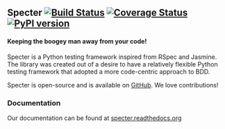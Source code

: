 ## Specter [![Build Status](https://travis-ci.org/jmvrbanac/Specter.png?branch=master)](https://travis-ci.org/jmvrbanac/Specter) [![Coverage Status](https://coveralls.io/repos/jmvrbanac/Specter/badge.png?branch=master)](https://coveralls.io/r/jmvrbanac/Specter?branch=master) [![PyPI version](https://badge.fury.io/py/Specter.png)](http://badge.fury.io/py/Specter)
#### Keeping the boogey man away from your code!

Specter is a Python testing framework inspired from RSpec and Jasmine. The library was created out of a desire to have a relatively flexible Python testing framework that adopted a more code-centric approach to BDD.

Specter is open-source and is available on [GitHub](https://github.com/jmvrbanac/Specter). We love contributions!

### Documentation
Our documentation can be found at [specter.readthedocs.org](http://specter.readthedocs.org/en/latest/)
